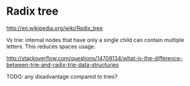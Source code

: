 # Radix tree

<http://en.wikipedia.org/wiki/Radix_tree>

Vs trie: internal nodes that have only a single child can contain multiple letters. This reduces spaces usage.

<http://stackoverflow.com/questions/14708134/what-is-the-difference-between-trie-and-radix-trie-data-structuries>

TODO: any disadvantage compared to tries?
